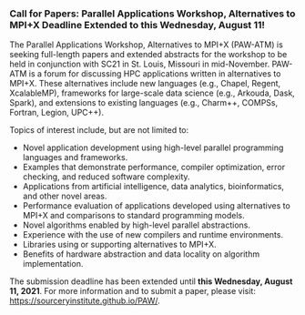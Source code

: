 ### Call for Papers: Parallel Applications Workshop, Alternatives to MPI+X Deadline Extended to this Wednesday, August 11!

The Parallel Applications Workshop, Alternatives to MPI+X (PAW-ATM) is seeking 
full-length papers and extended abstracts for the workshop to be held in 
conjunction with SC21 in St. Louis, Missouri in mid-November. PAW-ATM is a forum
for discussing HPC applications written in alternatives to MPI+X. These 
alternatives include new languages (e.g., Chapel, Regent, XcalableMP), 
frameworks for large-scale data science (e.g., Arkouda, Dask, Spark), and 
extensions to existing languages (e.g., Charm++, COMPSs, Fortran, Legion, 
UPC++). 

Topics of interest include, but are not limited to:
- Novel application development using high-level parallel programming languages 
and frameworks.
- Examples that demonstrate performance, compiler optimization, error checking, 
and reduced software complexity.
- Applications from artificial intelligence, data analytics, bioinformatics, and
other novel areas.
- Performance evaluation of applications developed using alternatives to MPI+X 
and comparisons to standard programming models.
- Novel algorithms enabled by high-level parallel abstractions.
- Experience with the use of new compilers and runtime environments.
- Libraries using or supporting alternatives to MPI+X.
- Benefits of hardware abstraction and data locality on algorithm 
implementation.

The submission deadline has been extended until **this Wednesday, August 11, 2021**. 
For more information and to submit a paper, please visit: 
<https://sourceryinstitute.github.io/PAW/>.
